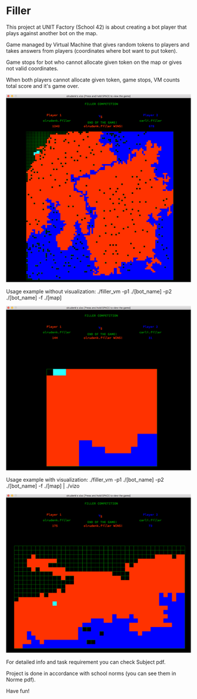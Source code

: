 # Filler
This project at UNIT Factory (School 42) is about creating a bot player that plays against another bot on the map.

Game managed by Virtual Machine that gives random tokens to players and takes answers from players (coordinates where bot want to put token).

Game stops for bot who cannot allocate given token on the map or gives not valid coordinates.

When both players cannot allocate given token, game stops, VM counts total score and it's game over.

![alt text](https://github.com/oleksiirude/Filler/blob/master/img/map02.png)

Usage example without visualization: ./filler_vm -p1 ./[bot_name] -p2 ./[bot_name] -f ./[map]

![alt text](https://github.com/oleksiirude/Filler/blob/master/img/map00.png)

Usage example with visualization: ./filler_vm -p1 ./[bot_name] -p2 ./[bot_name] -f ./[map] | ./vizo

![alt text](https://github.com/oleksiirude/Filler/blob/master/img/map01.png)

For detailed info and task requirement you can check Subject pdf.

Project is done in accordance with school norms (you can see them in Norme pdf).

Have fun!
